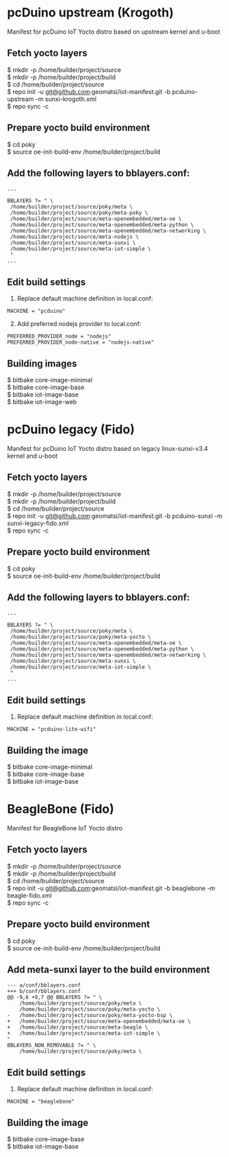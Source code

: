 # pcDuino upstream (Krogoth)
Manifest for pcDuino IoT Yocto distro based on upstream kernel and u-boot

## Fetch yocto layers

$ mkdir -p /home/builder/project/source  
$ mkdir -p /home/builder/project/build  
$ cd /home/builder/project/source  
$ repo init -u git@github.com:geomatsi/iot-manifest.git -b pcduino-upstream -m sunxi-krogoth.xml  
$ repo sync -c  

## Prepare yocto build environment

$ cd poky  
$ source oe-init-build-env /home/builder/project/build  

## Add the following layers to bblayers.conf:

```
...

BBLAYERS ?= " \
 /home/builder/project/source/poky/meta \
 /home/builder/project/source/poky/meta-poky \
 /home/builder/project/source/meta-openembedded/meta-oe \
 /home/builder/project/source/meta-openembedded/meta-python \
 /home/builder/project/source/meta-openembedded/meta-networking \
 /home/builder/project/source/meta-nodejs \
 /home/builder/project/source/meta-sunxi \
 /home/builder/project/source/meta-iot-simple \
 "
...

```

## Edit build settings

1. Replace default machine definition in local.conf:

```
MACHINE = "pcduino"
```

2. Add preferred nodejs provider to local.conf:

```
PREFERRED_PROVIDER_node = "nodejs"
PREFERRED_PROVIDER_node-native = "nodejs-native"
```

## Building images

$ bitbake core-image-minimal  
$ bitbake core-image-base  
$ bitbake iot-image-base  
$ bitbake iot-image-web  

# pcDuino legacy (Fido)
Manifest for pcDuino IoT Yocto distro based on legacy linux-sunxi-v3.4 kernel and u-boot

## Fetch yocto layers

$ mkdir -p /home/builder/project/source  
$ mkdir -p /home/builder/project/build  
$ cd /home/builder/project/source  
$ repo init -u git@github.com:geomatsi/iot-manifest.git -b pcduino-sunxi -m sunxi-legacy-fido.xml  
$ repo sync -c  

## Prepare yocto build environment

$ cd poky  
$ source oe-init-build-env /home/builder/project/build  

## Add the following layers to bblayers.conf:

```
...

BBLAYERS ?= " \
 /home/builder/project/source/poky/meta \
 /home/builder/project/source/poky/meta-yocto \
 /home/builder/project/source/meta-openembedded/meta-oe \
 /home/builder/project/source/meta-openembedded/meta-python \
 /home/builder/project/source/meta-openembedded/meta-networking \
 /home/builder/project/source/meta-sunxi \
 /home/builder/project/source/meta-iot-simple \
 "
...

```

## Edit build settings

1. Replace default machine definition in local.conf:

```
MACHINE = "pcduino-lite-wifi"
```

## Building the image

$ bitbake core-image-minimal  
$ bitbake core-image-base  
$ bitbake iot-image-base  

# BeagleBone (Fido)
Manifest for BeagleBone IoT Yocto distro

## Fetch yocto layers

$ mkdir -p /home/builder/project/source  
$ mkdir -p /home/builder/project/build  
$ cd /home/builder/project/source  
$ repo init -u git@github.com:geomatsi/iot-manifest.git -b beaglebone -m beagle-fido.xml  
$ repo sync -c  

## Prepare yocto build environment

$ cd poky  
$ source oe-init-build-env /home/builder/project/build  

## Add meta-sunxi layer to the build environment

```
--- a/conf/bblayers.conf
+++ b/conf/bblayers.conf
@@ -9,6 +9,7 @@ BBLAYERS ?= " \
    /home/builder/project/source/poky/meta \
    /home/builder/project/source/poky/meta-yocto \
-   /home/builder/project/source/poky/meta-yocto-bsp \
+   /home/builder/project/source/meta-openembedded/meta-oe \
+   /home/builder/project/source/meta-beagle \
+   /home/builder/project/source/meta-iot-simple \
"
BBLAYERS_NON_REMOVABLE ?= " \
    /home/builder/project/source/poky/meta \
```

## Edit build settings

1. Replace default machine definition in local.conf:

```
MACHINE = "beaglebone"
```

## Building the image

$ bitbake core-image-base  
$ bitbake iot-image-base  
